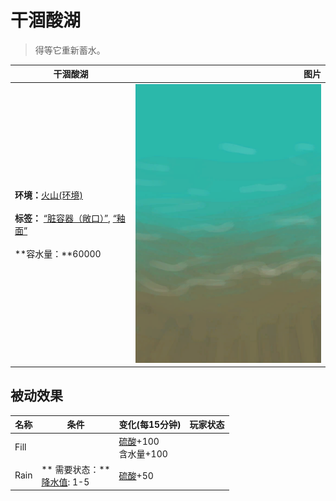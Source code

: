 # 干涸酸湖  
> 得等它重新蓄水。  
  
  干涸酸湖  |   图片   
 ----  |  ----:   
 **环境：**[火山(环境)](Env_AcidLake.md)<br><br>**标签：**	[“脏容器（敞口）”](tag_ContainerDirty.md), [“釉面”](tag_Glazed.md)<br><br>**容水量：**60000  |  ![](Sprite/AcidShore.png)   
  
## 被动效果  
名称  |  条件  |  变化(每15分钟)  |  玩家状态  
----  |  ----  |  ----  |  ----  
Fill  |    |  [硫酸](LQ_Vitriol.md)+100<br>含水量+100  |    
Rain  |  ** 需要状态：**<br>[降水值](RainValue.md): 1-5  |  [硫酸](LQ_Vitriol.md)+50  |    
